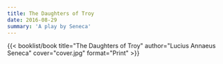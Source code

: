 ```yaml
---
title: The Daughters of Troy
date: 2016-08-29
summary: 'A play by Seneca'
---
```


{{< booklist/book
title="The Daughters of Troy"
author="Lucius Annaeus Seneca"
cover="cover.jpg"
format="Print" >}}
